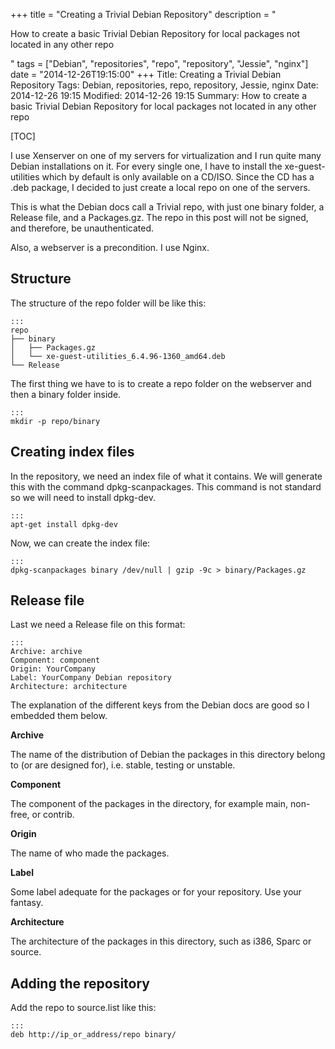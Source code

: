 +++
title = "Creating a Trivial Debian Repository"
description = "<p>How to create a basic Trivial Debian Repository for local packages not located in any other repo</p>"
tags = ["Debian", "repositories", "repo", "repository", "Jessie", "nginx"]
date = "2014-12-26T19:15:00"
+++
Title: Creating a Trivial Debian Repository
Tags: Debian, repositories, repo, repository, Jessie, nginx
Date: 2014-12-26 19:15
Modified: 2014-12-26 19:15
Summary: How to create a basic Trivial Debian Repository for local packages not located in any other repo

[TOC]

I use Xenserver on one of my servers for virtualization and I run quite many Debian installations on it. For every single one, I have to install the xe-guest-utilities which by default is only available on a CD/ISO. Since the CD has a .deb package, I decided to just create a local repo on one of the servers.

This is what the Debian docs call a Trivial repo, with just one binary folder, a Release file, and a Packages.gz. The repo in this post will not be signed, and therefore, be unauthenticated.

Also, a webserver is a precondition. I use Nginx.

## Structure
The structure of the repo folder will be like this:

    :::
    repo
    ├── binary
    │   ├── Packages.gz
    │   └── xe-guest-utilities_6.4.96-1360_amd64.deb
    └── Release

The first thing we have to is to create a repo folder on the webserver and then a binary folder inside.

    :::
    mkdir -p repo/binary

## Creating index files
In the repository, we need an index file of what it contains. We will generate this with the command dpkg-scanpackages. This command is not standard so we will need to install dpkg-dev.

    :::
    apt-get install dpkg-dev

Now, we can create the index file:

    :::
    dpkg-scanpackages binary /dev/null | gzip -9c > binary/Packages.gz

## Release file
Last we need a Release file on this format:

    :::
    Archive: archive
    Component: component
    Origin: YourCompany
    Label: YourCompany Debian repository
    Architecture: architecture

The explanation of the different keys from the Debian docs are good so I embedded them below.

**Archive**

The name of the distribution of Debian the packages in this directory belong to (or are designed for), i.e. stable, testing or unstable.

**Component**

The component of the packages in the directory, for example main, non-free, or contrib.

**Origin**

The name of who made the packages.

**Label**

Some label adequate for the packages or for your repository. Use your fantasy.

**Architecture**

The architecture of the packages in this directory, such as i386, Sparc or source.

## Adding the repository
Add the repo to source.list like this:

    :::
    deb http://ip_or_address/repo binary/

